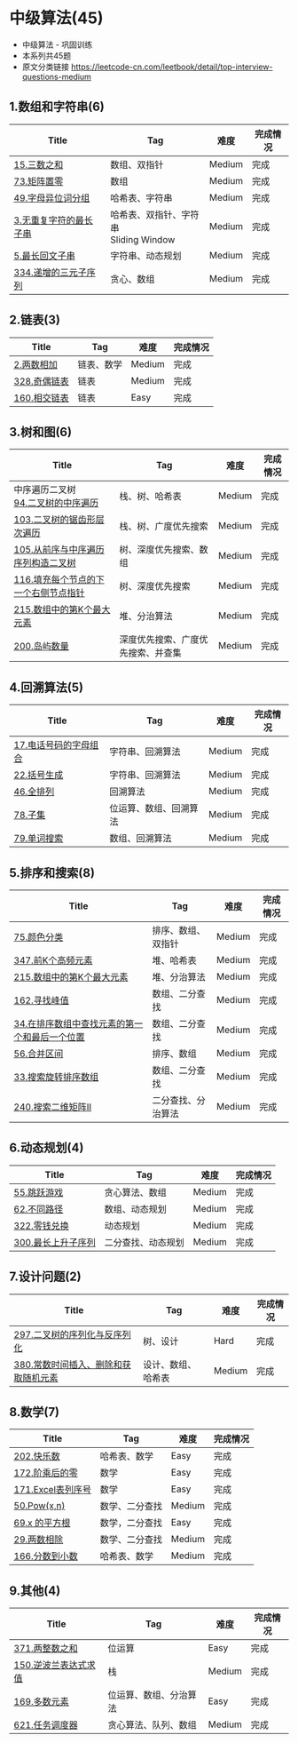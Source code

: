 # 中级算法(45)

- 中级算法 - 巩固训练
- 本系列共45题
- 原文分类链接 https://leetcode-cn.com/leetbook/detail/top-interview-questions-medium

## 1.数组和字符串(6)

| Title                                                                                            | Tag                             | 难度     | 完成情况 |
|--------------------------------------------------------------------------------------------------|---------------------------------|--------|------|
| [15.三数之和](https://leetcode-cn.com/problems/3sum/)                                                | 数组、双指针                          | Medium | 完成   |
| [73.矩阵置零](https://leetcode-cn.com/problems/set-matrix-zeroes/)                                   | 数组                              | Medium | 完成   |
| [49.字母异位词分组](https://leetcode-cn.com/problems/group-anagrams/)                                   | 哈希表、字符串                         | Medium | 完成   |
| [3.无重复字符的最长子串](https://leetcode-cn.com/problems/longest-substring-without-repeating-characters/) | 哈希表、双指针、字符串<br />Sliding Window | Medium | 完成   |
| [5.最长回文子串](https://leetcode-cn.com/problems/longest-palindromic-substring/)                      | 字符串、动态规划                        | Medium | 完成   |
| [334.递增的三元子序列](https://leetcode-cn.com/problems/increasing-triplet-subsequence/)                 | 贪心、数组                           | Medium | 完成   |

## 2.链表(3)

| Title                                                                         | Tag   | 难度     | 完成情况 |
|-------------------------------------------------------------------------------|-------|--------|------|
| [2.两数相加](https://leetcode-cn.com/problems/add-two-numbers/)                   | 链表、数学 | Medium | 完成   |
| [328.奇偶链表](https://leetcode-cn.com/problems/odd-even-linked-list/)            | 链表    | Medium | 完成   |
| [160.相交链表](https://leetcode-cn.com/problems/intersection-of-two-linked-lists) | 链表    | Easy   | 完成   |

## 3.树和图(6)

| Title                                                                                                              | Tag               | 难度     | 完成情况 |
|--------------------------------------------------------------------------------------------------------------------|-------------------|--------|------|
| 中序遍历二叉树 <br />[94.二叉树的中序遍历](https://leetcode-cn.com/problems/binary-tree-inorder-traversal/)                       | 栈、树、哈希表           | Medium | 完成   |
| [103.二叉树的锯齿形层次遍历](https://leetcode-cn.com/problems/binary-tree-zigzag-level-order-traversal/)                      | 栈、树、广度优先搜索        | Medium | 完成   |
| [105.从前序与中序遍历序列构造二叉树](https://leetcode-cn.com/problems/construct-binary-tree-from-preorder-and-inorder-traversal/) | 树、深度优先搜索、数组       | Medium | 完成   |
| [116.填充每个节点的下一个右侧节点指针](https://leetcode-cn.com/problems/populating-next-right-pointers-in-each-node/)              | 树、深度优先搜索          | Medium | 完成   |
| [215.数组中的第K个最大元素](https://leetcode-cn.com/problems/kth-largest-element-in-an-array/)                               | 堆、分治算法            | Medium | 完成   |
| [200.岛屿数量](https://leetcode-cn.com/problems/number-of-islands/)                                                    | 深度优先搜索、广度优先搜索、并查集 | Medium | 完成   |

## 4.回溯算法(5)

| Title                                                                                   | Tag         | 难度     | 完成情况 |
|-----------------------------------------------------------------------------------------|-------------|--------|------|
| [17.电话号码的字母组合](https://leetcode-cn.com/problems/letter-combinations-of-a-phone-number/) | 字符串、回溯算法    | Medium | 完成   |
| [22.括号生成](https://leetcode-cn.com/problems/generate-parentheses/)                       | 字符串、回溯算法    | Medium | 完成   |
| [46.全排列](https://leetcode-cn.com/problems/permutations/)                                | 回溯算法        | Medium | 完成   |
| [78.子集](https://leetcode-cn.com/problems/subsets/)                                      | 位运算、数组、回溯算法 | Medium | 完成   |
| [79.单词搜索](https://leetcode-cn.com/problems/word-search/)                                | 数组、回溯算法     | Medium | 完成   |

## 5.排序和搜索(8)

| Title                                                                                                                 | Tag       | 难度     | 完成情况 |
|-----------------------------------------------------------------------------------------------------------------------|-----------|--------|------|
| [75.颜色分类](https://leetcode-cn.com/problems/sort-colors/)                                                              | 排序、数组、双指针 | Medium | 完成   |
| [347.前K个高频元素](https://leetcode-cn.com/problems/top-k-frequent-elements/)                                              | 堆、哈希表     | Medium | 完成   |
| [215.数组中的第K个最大元素](https://leetcode-cn.com/problems/kth-largest-element-in-an-array/)                                  | 堆、分治算法    | Medium | 完成   |
| [162.寻找峰值](https://leetcode-cn.com/problems/find-peak-element/)                                                       | 数组、二分查找   | Medium | 完成   |
| [34.在排序数组中查找元素的第一个和最后一个位置](https://leetcode-cn.com/problems/find-first-and-last-position-of-element-in-sorted-array/) | 数组、二分查找   | Medium | 完成   |
| [56.合并区间](https://leetcode-cn.com/problems/merge-intervals/)                                                          | 排序、数组     | Medium | 完成   |
| [33.搜索旋转排序数组](https://leetcode-cn.com/problems/search-in-rotated-sorted-array/)                                       | 数组、二分查找   | Medium | 完成   |
| [240.搜索二维矩阵II](https://leetcode-cn.com/problems/search-a-2d-matrix-ii/)                                               | 二分查找、分治算法 | Medium | 完成   |

## 6.动态规划(4)

| Title                                                                           | Tag       | 难度     | 完成情况 |
|---------------------------------------------------------------------------------|-----------|--------|------|
| [55.跳跃游戏](https://leetcode-cn.com/problems/jump-game/)                          | 贪心算法、数组   | Medium | 完成   |
| [62.不同路径](https://leetcode-cn.com/problems/unique-paths/)                       | 数组、动态规划   | Medium | 完成   |
| [322.零钱兑换](https://leetcode-cn.com/problems/coin-change/)                       | 动态规划      | Medium | 完成   |
| [300.最长上升子序列](https://leetcode-cn.com/problems/longest-increasing-subsequence/) | 二分查找、动态规划 | Medium | 完成   |

## 7.设计问题(2)

| Title                                                                                       | Tag       | 难度     | 完成情况 |
|---------------------------------------------------------------------------------------------|-----------|--------|------|
| [297.二叉树的序列化与反序列化](https://leetcode-cn.com/problems/serialize-and-deserialize-binary-tree/) | 树、设计      | Hard   | 完成   |
| [380.常数时间插入、删除和获取随机元素](https://leetcode-cn.com/problems/insert-delete-getrandom-o1/)        | 设计、数组、哈希表 | Medium | 完成   |

## 8.数学(7)

| Title                                                                        | Tag     | 难度     | 完成情况 |
|------------------------------------------------------------------------------|---------|--------|------|
| [202.快乐数](https://leetcode-cn.com/problems/happy-number/)                    | 哈希表、数学  | Easy   | 完成   |
| [172.阶乘后的零](https://leetcode-cn.com/problems/factorial-trailing-zeroes)      | 数学      | Easy   | 完成   |
| [171.Excel表列序号](https://leetcode-cn.com/problems/excel-sheet-column-number)  | 数学      | Easy   | 完成   |
| [50.Pow(x,n)](https://leetcode-cn.com/problems/powx-n/)                      | 数学、二分查找 | Medium | 完成   |
| [69.x 的平方根](https://leetcode-cn.com/problems/sqrtx)                          | 数学，二分查找 | Easy   | 完成   |
| [29.两数相除](https://leetcode-cn.com/problems/divide-two-integers/)             | 数学、二分查找 | Medium | 完成   |
| [166.分数到小数](https://leetcode-cn.com/problems/fraction-to-recurring-decimal/) | 哈希表、数学  | Medium | 完成   |

## 9.其他(4)

| Title                                                                              | Tag         | 难度     | 完成情况 |
|------------------------------------------------------------------------------------|-------------|--------|------|
| [371.两整数之和](https://leetcode-cn.com/problems/sum-of-two-integers/)                 | 位运算         | Easy   | 完成   |
| [150.逆波兰表达式求值](https://leetcode-cn.com/problems/evaluate-reverse-polish-notation/) | 栈           | Medium | 完成   |
| [169.多数元素](https://leetcode-cn.com/problems/majority-element)                      | 位运算、数组、分治算法 | Easy   | 完成   |
| [621.任务调度器](https://leetcode-cn.com/problems/task-scheduler/)                      | 贪心算法、队列、数组  | Medium | 完成   |